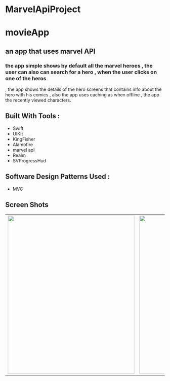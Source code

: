 # MarvelApiProject

# movieApp

## an app that uses marvel API 
### the app simple shows by default all the marvel heroes , the user can also can search for a hero , when the user clicks on one of the heros 
, the app shows the details of the hero screens that contains info about the hero with his comics , also the app uses caching as when offline , the app
the recently viewed characters.

## Built With Tools : 

- Swift 
- UIKIt 
- KingFisher
- Alamofire 
- marvel api 
- Realm 
- SVProgressHud

## Software Design Patterns Used : 
- MVC
 

## Screen Shots 

<table>
 
 <tr>
 
<td><img src="https://user-images.githubusercontent.com/35314267/167252843-dcf38420-d9fd-45da-9f16-707a6d164c4d.png" width="400" height="500"  /> </td>

<td><img src="https://user-images.githubusercontent.com/35314267/167252845-0c2fc659-82af-4fd9-a024-5692304062fc.png" width="400" height="500"  /> </td>

<td><img src="https://user-images.githubusercontent.com/35314267/167252848-982511be-cd25-4e32-a294-f09da826bcd1.png" width="400" height="500"  /> </td>


  </tr>
 </table>





